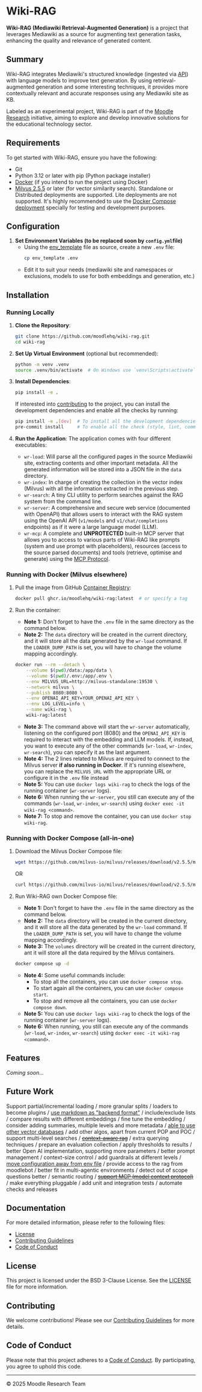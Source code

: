 # Wiki-RAG

**Wiki-RAG (Mediawiki Retrieval-Augmented Generation)** is a project that leverages Mediawiki as a source for augmenting text generation tasks, enhancing the quality and relevance of generated content.

## Summary

Wiki-RAG integrates Mediawiki's structured knowledge (ingested via [API](https://www.mediawiki.org/wiki/API:Main_page)) with language models to improve text generation. By using retrieval-augmented generation and some interesting techniques, it provides more contextually relevant and accurate responses using any Mediawiki site as KB.

Labeled as an experimental project, Wiki-RAG is part of the [Moodle Research](https://moodle.org/course/view.php?id=17254) initiative, aiming to explore and develop innovative solutions for the educational technology sector.

## Requirements

To get started with Wiki-RAG, ensure you have the following:

- Git
- Python 3.12 or later with pip (Python package installer)
- [Docker](https://www.docker.com/get-started) (if you intend to run the project using Docker)
- [Milvus 2.5.5](https://milvus.io/docs/release_notes.md#v255) or later (for vector similarity search). Standalone or Distributed deployments are supported. Lite deployments are not supported. It's highly recommended to use the [Docker Compose deployment](https://milvus.io/docs/install_standalone-docker-compose.md) specially for testing and development purposes.

## Configuration

1. **Set Environment Variables (to be replaced soon by `config.yml`file)**
   - Using the [env_template](env_template) file as source, create a new `.env` file:
     ```bash
     cp env_template .env
     ```
   - Edit it to suit your needs (mediawiki site and namespaces or exclusions, models to use for both embeddings and generation, etc.)

## Installation

### Running Locally

1. **Clone the Repository**:
   ```bash
   git clone https://github.com/moodlehq/wiki-rag.git
   cd wiki-rag
   ```

2. **Set Up Virtual Environment** (optional but recommended):
   ```bash
   python -m venv .venv
   source .venv/bin/activate  # On Windows use `venv\Scripts\activate`
   ```

3. **Install Dependencies**:
   ```bash
   pip install -e .
   ```
   If interested into [contributing](CONTRIBUTING.md) to the project, you can install the development dependencies and enable all the checks by running:
   ```bash
   pip install -e .[dev]  # To install all the development dependencies.
   pre-commit install     # To enable all the check (style, lint, commits, etc.)
   ```


4. **Run the Application**:
   The application comes with four different executables:
   - `wr-load`: Will parse all the configured pages in the source Mediawiki site, extracting contents and other important metadata. All the generated information will be stored into a JSON file in the `data` directory.
   - `wr-index`: In charge of creating the collection in the vector index (Milvus) with all the information extracted in the previous step.
   - `wr-search`: A tiny CLI utility to perform searches against the RAG system from the command line.
   - `wr-server`: A comprehensive and secure web service (documented with OpenAPI) that allows users to interact with the RAG system using the OpenAI API (`v1/models` and `v1/chat/completions` endpoints) as if it were a large language model (LLM).
   - `wr-mcp`: A complete and **UNPROTECTED** built-in MCP server that allows you to access to various parts of Wiki-RAG like prompts (system and use prompt with placeholders), resources (access to the source parsed documents) and tools (retrieve, optimise and generate) using the [MCP Protocol](https://modelcontextprotocol.io/).

### Running with Docker (Milvus elsewhere)

1. Pull the image from GitHub [Container Registry](https://github.com/moodlehq/wiki-rag/pkgs/container/wiki-rag):
   ```bash
   docker pull ghcr.io/moodlehq/wiki-rag:latest  # or specify a tag
   ```

2. Run the container:
   - **Note 1:** Don't forget to have the `.env` file in the same directory as the command below.
   - **Note 2:** The `data` directory will be created in the current directory, and it will store all the data generated by the `wr-load` command. If the `LOADER_DUMP_PATH` is set, you will have to change the volume mapping accordingly.
   ```bash
   docker run --rm --detach \
       --volume $(pwd)/data:/app/data \
       --volume $(pwd)/.env:/app/.env \
       --env MILVUS_URL=http://milvus-standalone:19530 \
       --network milvus \
       --publish 8080:8080 \
       --env OPENAI_API_KEY=YOUR_OPENAI_API_KEY \
       --env LOG_LEVEL=info \
       --name wiki-rag \
       wiki-rag:latest
   ```
   - **Note 3:** The command above will start the `wr-server` automatically, listening on the configured port (8080) and the `OPENAI_API_KEY` is required to interact with the embedding and LLM models. If, instead, you want to execute any of the other commands (`wr-load`, `wr-index`, `wr-search`), you can specify it as the last argument.
   - **Note 4:** The 2 lines related to Milvus are required to connect to the Milvus server **if also running in Docker**. If it's running elsewhere, you can replace the `MILVUS_URL` with the appropriate URL or configure it in the `.env` file instead
   - **Note 5:** You can use `docker logs wiki-rag` to check the logs of the running container (`wr-server` logs).
   - **Note 6:** When running the `wr-server`, you still can execute any of the commands (`wr-load`, `wr-index`, `wr-search`) using `docker exec -it wiki-rag <command>`.
   - **Note 7:** To stop and remove the container, you can use `docker stop wiki-rag`.

### Running with Docker Compose (all-in-one)

1. Download the Milvus Docker Compose file:
   ```bash
   wget https://github.com/milvus-io/milvus/releases/download/v2.5.5/milvus-standalone-docker-compose.yml -O milvus-standalone.yml
   ```
   OR
   ```bash
   curl https://github.com/milvus-io/milvus/releases/download/v2.5.5/milvus-standalone-docker-compose.yml -o milvus-standalone.yml
   ```

2. Run Wiki-RAG own Docker Compose file:
   - **Note 1:** Don't forget to have the `.env` file in the same directory as the command below.
   - **Note 2:** The `data` directory will be created in the current directory, and it will store all the data generated by the `wr-load` command. If the `LOADER_DUMP_PATH` is set, you will have to change the volume mapping accordingly.
   - **Note 3:** The `volumes` directory will be created in the current directory, ant it will store all the data required by the Milvus containers.
   ```bash
   docker compose up -d
   ```
   - **Note 4:** Some useful commands include:
     - To stop all the containers, you can use `docker compose stop`.
     - To start again all the containers, you can use `docker compose start`.
     - To stop and remove all the containers, you can use `docker compose down`.
   - **Note 5:** You can use `docker logs wiki-rag` to check the logs of the running container (`wr-server` logs).
    - **Note 6:** When running, you still can execute any of the commands (`wr-load`, `wr-index`, `wr-search`) using `docker exec -it wiki-rag <command>`.

## Features

   _Coming soon..._

## Future Work

   Support partial/incremental loading /
   more granular splits /
   loaders to become plugins /
   [use markdown as "backend format"](https://github.com/moodlehq/wiki-rag/issues/5) /
   include/exclude lists /
   compare results with different embeddings /
   fine tune the embedding /
   consider adding summaries, multiple levels and more metadata /
   [able to use other vector databases](https://github.com/moodlehq/wiki-rag/issues/3) /
   add other algos, apart from current POP and POC /
   support multi-level searches /
   ~~[context-aware rag](https://github.com/moodlehq/wiki-rag/commit/77cac73469da7c07710851be51321b13e1c923fc)~~ /
   extra querying techniques /
   prepare an evaluation collection /
   apply thresholds to results /
   better Open AI implementation, supporting more parameters /
   better prompt management /
   context-size control /
   add guardrails at different levels /
   [move configuration away from env file](https://github.com/moodlehq/wiki-rag/issues/2) /
   provide access to the rag from moodlebot /
   better fit in multi-agentic environments /
   detect out of scope questions better /
   semantic routing /
   ~~[support MCP (model context protocol)](https://github.com/moodlehq/wiki-rag/issues/4)~~ /
   make everything pluggable /
   add unit and integration tests /
   automate checks and releases

## Documentation

For more detailed information, please refer to the following files:

- [License](LICENSE)
- [Contributing Guidelines](CONTRIBUTING.md)
- [Code of Conduct](CODE_OF_CONDUCT.md)

## License

This project is licensed under the BSD 3-Clause License. See the [LICENSE](LICENSE) file for more information.

## Contributing

We welcome contributions! Please see our [Contributing Guidelines](CONTRIBUTING.md) for more details.

## Code of Conduct

Please note that this project adheres to a [Code of Conduct](CODE_OF_CONDUCT.md). By participating, you agree to uphold this code.

----
© 2025 Moodle Research Team
